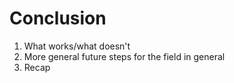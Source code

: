 # Conclusion

1. What works/what doesn't
2. More general future steps for the field in general
3. Recap